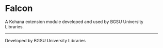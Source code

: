 # Falcon

A Kohana extension module developed and used by BGSU University Libraries.

----

Developed by BGSU University Libraries